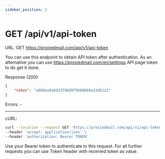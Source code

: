 ```yaml
---
sidebar_position: 2
---
```


# GET /api/v1/api-token

URL: GET https://proxiedmail.com/api/v1/api-token

You can use this endpoint to obtain API token after authentication.
As an alternative you can use https://proxiedmail.com/en/settings API page token to do get it done.


Response (200):
```json
{
    "token": "a098ea9a8d23TOKENTOKEN066e23d6222"
}
```

Errors: -

---

cURL:
```bash
curl --location --request GET 'https://proxiedmail.com/api/v1/api-token' \
--header 'accept: application/json' \
--header 'authorization: Bearer TOKEN'
```

Use your Bearer token to authenticate to this request. For all further requests you can use Token header with received token as value.